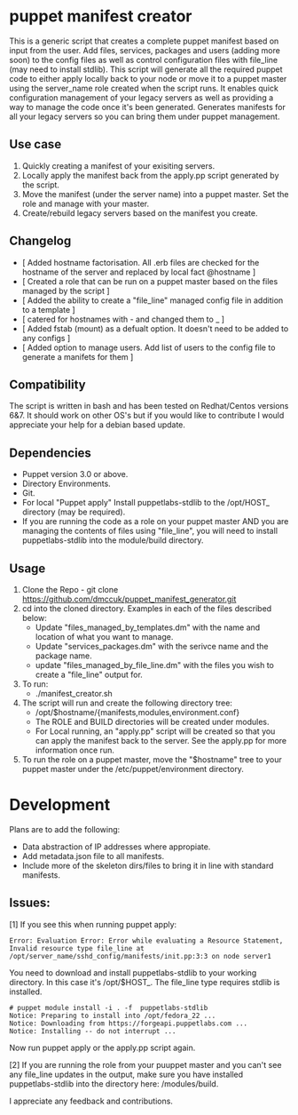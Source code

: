 puppet manifest creator
=======================
This is a generic script that creates a complete puppet manifest based on input from the user. Add files, services, packages and users (adding more soon) to the config files as well as control configuration files with file_line (may need to install stdlib). This script will generate all the required puppet code to either apply locally back to your node or move it to a puppet master using the server_name role created when the script runs. It enables quick configuration management of your legacy servers as well as providing a way to manage the code once it's been generated. Generates manifests for all your legacy servers so you can bring them under puppet management.

Use case
--------
 1. Quickly creating a manifest of your exisiting servers.
 2. Locally apply the manifest back from the apply.pp script generated by the script.
 3. Move the manifest (under the server name) into a puppet master. Set the role and manage with your master.
 4. Create/rebuild legacy servers based on the manifest you create.

Changelog
---------
 * [ Added hostname factorisation. All .erb files are checked for the hostname of the server and replaced by local fact @hostname ]
 * [ Created a role that can be run on a puppet master based on the files managed by the script ]
 * [ Added the ability to create a "file_line" managed config file in addition to a template ]
 * [ catered for hostnames with - and changed them to _ ]
 * [ Added fstab (mount) as a defualt option. It doesn't need to be added to any configs ]
 * [ Added option to manage users. Add list of users to the config file to generate a manifets for them ]

Compatibility
-------------
The script is written in bash and has been tested on Redhat/Centos versions 6&7. It should work on other OS's but if you would like to contribute I would appreciate your help for a debian based update.

Dependencies
------------
 * Puppet version 3.0 or above.
 * Directory Environments.
 * Git.
 * For local "Puppet apply" Install puppetlabs-stdlib to the /opt/HOST_ directory (may be required).
 * If you are running the code as a role on your puppet master AND you are managing the contents of files using "file_line", you will need to install puppetlabs-stdlib into the module/build directory.

Usage
-----
 1. Clone the Repo - git clone https://github.com/dmccuk/puppet_manifest_generator.git
 2. cd into the cloned directory. Examples in each of the files described below:
      * Update "files_managed_by_templates.dm" with the name and location of what you want to manage.
      * Update "services_packages.dm" with the serivce name and the package name.
      * update "files_managed_by_file_line.dm" with the files you wish to create a "file_line" output for.
 3. To run:
      * ./manifest_creator.sh 
 4. The script will run and create the following directory tree:
      * /opt/$hostname/{manifests,modules,environment.conf}
      * The ROLE and BUILD directories will be created under modules.
      * For Local running, an "apply.pp" script will be created so that you can apply the manifest back to the server. See the apply.pp for more information once run.
 5. To run the role on a puppet master, move the "$hostname" tree to your puppet master under the /etc/puppet/environment directory.

Development
===========
Plans are to add the following:

  * Data abstraction of IP addresses where appropiate.
  * Add metadata.json file to all manifests.
  * Include more of the skeleton dirs/files to bring it in line with standard manifests.

Issues:
------
[1]
If you see this when running puppet apply:

    Error: Evaluation Error: Error while evaluating a Resource Statement, Invalid resource type file_line at /opt/server_name/sshd_config/manifests/init.pp:3:3 on node server1

You need to download and install puppetlabs-stdlib to your working directory. In this case it's /opt/$HOST_. The file_line type requires stdlib is installed.

    # puppet module install -i . -f  puppetlabs-stdlib
    Notice: Preparing to install into /opt/fedora_22 ...
    Notice: Downloading from https://forgeapi.puppetlabs.com ...
    Notice: Installing -- do not interrupt ...

Now run puppet apply or the apply.pp script again.

[2]
If you are running the role from your puuppet master and you can't see any file_line updates in the output, make sure you have installed puppetlabs-stdlib into the directory here: /modules/build.

I appreciate any feedback and contributions.

